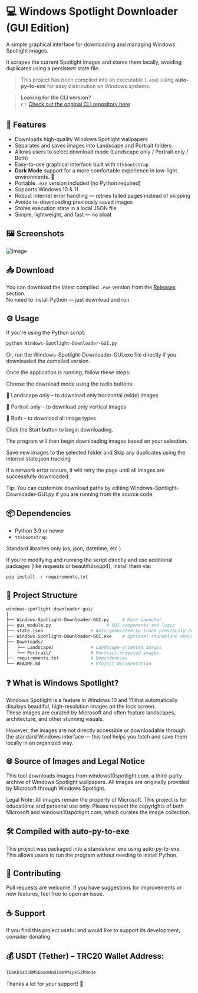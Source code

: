 # 💻 Windows Spotlight Downloader (GUI Edition)

A simple graphical interface for downloading and managing Windows Spotlight images.

It scrapes the current Spotlight images and stores them locally, avoiding duplicates using a persistent state file.

> This project has been compiled into an executable (`.exe`) using **auto-py-to-exe** for easy distribution on Windows systems.

> **Looking for the CLI version?**  
> 👉 [Check out the original CLI repository here](https://github.com/TitanComputer/Windows-Spotlight-Downloader)


## 🚀 Features

- Downloads high-quality Windows Spotlight wallpapers
- Separates and saves images into Landscape and Portrait folders
- Allows users to select download mode (Landscape only / Portrait only / Both)
- Easy-to-use graphical interface built with `ttkbootstrap`
- **Dark Mode** support for a more comfortable experience in low-light environments. 🌙
- Portable `.exe` version included (no Python required)
- Supports Windows 10 & 11
- Robust internet error handling — retries failed pages instead of skipping
- Avoids re-downloading previously saved images
- Stores execution state in a local JSON file
- Simple, lightweight, and fast — no bloat

## 🖼️ Screenshots

![image](https://github.com/user-attachments/assets/ccc66a64-ecc0-40cd-bda2-c0424328a9d6)



## 📥 Download

You can download the latest compiled `.exe` version from the [Releases](https://github.com/TitanComputer/windows-spotlight-downloader-GUI/releases/latest) section.  
No need to install Python — just download and run.

## ⚙️ Usage

If you're using the Python script:
```bash
python Windows-Spotlight-Downloader-GUI.py
```
Or, run the Windows-Spotlight-Downloader-GUI.exe file directly if you downloaded the compiled version.

Once the application is running, follow these steps:

Choose the download mode using the radio buttons:

🔘 Landscape only – to download only horizontal (wide) images

🔘 Portrait only – to download only vertical images

🔘 Both – to download all image types

Click the Start button to begin downloading.

The program will then begin downloading images based on your selection.

Save new images to the selected folder and Skip any duplicates using the internal state.json tracking

If a network error occurs, it will retry the page until all images are successfully downloaded.

Tip: You can customize download paths by editing Windows-Spotlight-Downloader-GUI.py if you are running from the source code.

## 📦 Dependencies

- Python 3.9 or newer
- `ttkbootstrap`

Standard libraries only (os, json, datetime, etc.)

If you're modifying and running the script directly and use additional packages (like requests or beautifulsoup4), install them via:
```bash
pip install -r requirements.txt
```

## 📁 Project Structure

```bash
windows-spotlight-downloader-gui/
│
├── Windows-Spotlight-Downloader-GUI.py     # Main launcher
├── gui_module.py                     # GUI components and logic
├── state.json                  # Auto-generated to track previously downloaded images
├── Windows-Spotlight-Downloader-GUI.exe    # Optional standalone executable
├── Downloads/
│   ├── Landscape/              # Landscape-oriented images
│   └── Portrait/               # Portrait-oriented images
├── requirements.txt            # Dependencies
└── README.md                   # Project documentation
```
## ❓ What is Windows Spotlight?

Windows Spotlight is a feature in Windows 10 and 11 that automatically displays beautiful, high-resolution images on the lock screen.  
These images are curated by Microsoft and often feature landscapes, architecture, and other stunning visuals.  

However, the images are not directly accessible or downloadable through the standard Windows interface — this tool helps you fetch and save them locally in an organized way.

## 🌐 Source of Images and Legal Notice
This tool downloads images from windows10spotlight.com, a third-party archive of Windows Spotlight wallpapers.
All images are originally provided by Microsoft through Windows Spotlight.

Legal Note: All images remain the property of Microsoft. This project is for educational and personal use only.
Please respect the copyrights of both Microsoft and windows10spotlight.com, which curates the image collection.

## 🛠 Compiled with auto-py-to-exe
This project was packaged into a standalone .exe using auto-py-to-exe.
This allows users to run the program without needing to install Python.

## 🤝 Contributing
Pull requests are welcome.
If you have suggestions for improvements or new features, feel free to open an issue.

## ☕ Support
If you find this project useful and would like to support its development, consider donating:
## 💰 USDT (Tether) – TRC20 Wallet Address:

```bash
TGoKk5zD3BMSGbmzHnD19m9YLpH5ZP8nQe
```
Thanks a lot for your support! 🙏
